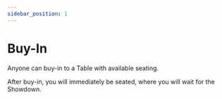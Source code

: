 ```yaml
---
sidebar_position: 1
---
```


# Buy-In

Anyone can buy-in to a Table with available seating.

After buy-in, you will immediately be seated, where you will wait for the Showdown.
